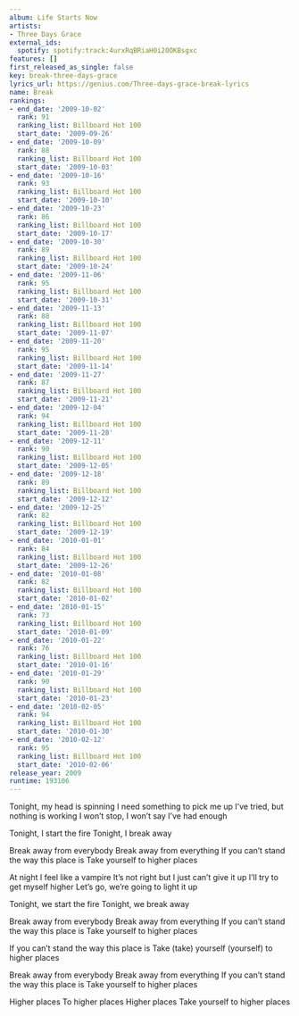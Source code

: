 ```yaml
---
album: Life Starts Now
artists:
- Three Days Grace
external_ids:
  spotify: spotify:track:4urxRqBRiaH0i20OKBsgxc
features: []
first_released_as_single: false
key: break-three-days-grace
lyrics_url: https://genius.com/Three-days-grace-break-lyrics
name: Break
rankings:
- end_date: '2009-10-02'
  rank: 91
  ranking_list: Billboard Hot 100
  start_date: '2009-09-26'
- end_date: '2009-10-09'
  rank: 88
  ranking_list: Billboard Hot 100
  start_date: '2009-10-03'
- end_date: '2009-10-16'
  rank: 93
  ranking_list: Billboard Hot 100
  start_date: '2009-10-10'
- end_date: '2009-10-23'
  rank: 86
  ranking_list: Billboard Hot 100
  start_date: '2009-10-17'
- end_date: '2009-10-30'
  rank: 89
  ranking_list: Billboard Hot 100
  start_date: '2009-10-24'
- end_date: '2009-11-06'
  rank: 95
  ranking_list: Billboard Hot 100
  start_date: '2009-10-31'
- end_date: '2009-11-13'
  rank: 88
  ranking_list: Billboard Hot 100
  start_date: '2009-11-07'
- end_date: '2009-11-20'
  rank: 95
  ranking_list: Billboard Hot 100
  start_date: '2009-11-14'
- end_date: '2009-11-27'
  rank: 87
  ranking_list: Billboard Hot 100
  start_date: '2009-11-21'
- end_date: '2009-12-04'
  rank: 94
  ranking_list: Billboard Hot 100
  start_date: '2009-11-28'
- end_date: '2009-12-11'
  rank: 90
  ranking_list: Billboard Hot 100
  start_date: '2009-12-05'
- end_date: '2009-12-18'
  rank: 89
  ranking_list: Billboard Hot 100
  start_date: '2009-12-12'
- end_date: '2009-12-25'
  rank: 82
  ranking_list: Billboard Hot 100
  start_date: '2009-12-19'
- end_date: '2010-01-01'
  rank: 84
  ranking_list: Billboard Hot 100
  start_date: '2009-12-26'
- end_date: '2010-01-08'
  rank: 82
  ranking_list: Billboard Hot 100
  start_date: '2010-01-02'
- end_date: '2010-01-15'
  rank: 73
  ranking_list: Billboard Hot 100
  start_date: '2010-01-09'
- end_date: '2010-01-22'
  rank: 76
  ranking_list: Billboard Hot 100
  start_date: '2010-01-16'
- end_date: '2010-01-29'
  rank: 90
  ranking_list: Billboard Hot 100
  start_date: '2010-01-23'
- end_date: '2010-02-05'
  rank: 94
  ranking_list: Billboard Hot 100
  start_date: '2010-01-30'
- end_date: '2010-02-12'
  rank: 95
  ranking_list: Billboard Hot 100
  start_date: '2010-02-06'
release_year: 2009
runtime: 193106
---
```

Tonight, my head is spinning
I need something to pick me up
I’ve tried, but nothing is working
I won’t stop, I won’t say I’ve had enough


Tonight, I start the fire
Tonight, I break away


Break away from everybody
Break away from everything
If you can’t stand the way this place is
Take yourself to higher places


At night I feel like a vampire
It’s not right but I just can’t give it up
I’ll try to get myself higher
Let’s go, we’re going to light it up


Tonight, we start the fire
Tonight, we break away


Break away from everybody
Break away from everything
If you can’t stand the way this place is
Take yourself to higher places


If you can’t stand the way this place is
Take (take) yourself (yourself) to higher places


Break away from everybody
Break away from everything
If you can’t stand the way this place is
Take yourself to higher places


Higher places
To higher places
Higher places
Take yourself to higher places
